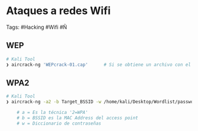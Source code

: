 # Ataques a redes Wifi 

Tags: #Hacking #Wifi #Ñ 

## WEP

```bash 
# Kali Tool
❯ aircrack-ng 'WEPcrack-01.cap'      # Si se obtiene un archivo con el 'Handshake' se puede obtener la passwd 
```

## WPA2

```bash 
# Kali Tool
❯ aircrack-ng -a2 -b Target_BSSID -w /home/kali/Desktop/Wordlist/password.txt 'WPA2crack-01.cap'

	# a = Es la técnica '2=WPA'
	# b = BSSID es la MAC Address del access point
	# w = Diccionario de contraseñas 
```